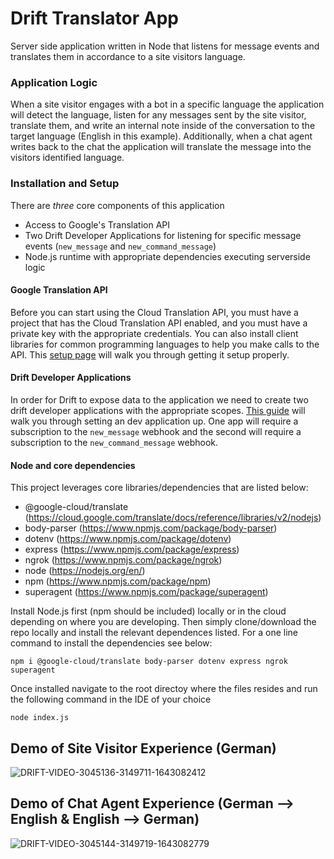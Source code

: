 # Drift Translator App

Server side application written in Node that listens for message events and translates them in accordance to a site visitors language.

### Application Logic

When a site visitor engages with a bot in a specific language the application will detect the language, listen for any messages sent by the site visitor, translate them, and write an internal note inside of the conversation to the target language (English in this example). Additionally, when a chat agent writes back to the chat the application will translate the message into the visitors identified language. 

### Installation and Setup

There are _three_ core components of this application
* Access to Google's Translation API
* Two Drift Developer Applications for listening for specific message events (```new_message``` and ```new_command_message```)
* Node.js runtime with appropriate dependencies executing serverside logic

#### Google Translation API
Before you can start using the Cloud Translation API, you must have a project that has the Cloud Translation API enabled, and you must have a private key with the appropriate credentials. You can also install client libraries for common programming languages to help you make calls to the API. This [setup page](https://cloud.google.com/translate/docs/setup) will walk you through getting it setup properly.

#### Drift Developer Applications
In order for Drift to expose data to the application we need to create two drift developer applications with the appropriate scopes. [This guide](https://devdocs.drift.com/docs/quick-start) will walk you through setting an dev application up. One app will require a subscription to the ```new_message``` webhook and the second will require a subscription to the ```new_command_message``` webhook.

#### Node and core dependencies

This project leverages core libraries/dependencies that are listed below:

* @google-cloud/translate (https://cloud.google.com/translate/docs/reference/libraries/v2/nodejs)
* body-parser (https://www.npmjs.com/package/body-parser)
* dotenv (https://www.npmjs.com/package/dotenv)
* express (https://www.npmjs.com/package/express)
* ngrok (https://www.npmjs.com/package/ngrok)
* node (https://nodejs.org/en/)
* npm (https://www.npmjs.com/package/npm)
* superagent (https://www.npmjs.com/package/superagent)

Install Node.js first (npm should be included) locally or in the cloud depending on where you are developing. Then simply clone/download the repo locally and install the relevant dependences listed. For a one line command to install the dependencies see below:

```
npm i @google-cloud/translate body-parser dotenv express ngrok superagent
```

Once installed navigate to the root directoy where the files resides and run the following command in the IDE of your choice 
```
node index.js
```

## Demo of Site Visitor Experience (German)
![DRIFT-VIDEO-3045136-3149711-1643082412](https://user-images.githubusercontent.com/57994411/150907452-797a7a1c-af96-494c-ab3f-7843565143fa.gif)

## Demo of Chat Agent Experience (German --> English & English --> German)
![DRIFT-VIDEO-3045144-3149719-1643082779](https://user-images.githubusercontent.com/57994411/150907900-8a127672-049f-47b8-bdce-fac5d84c3500.gif)


